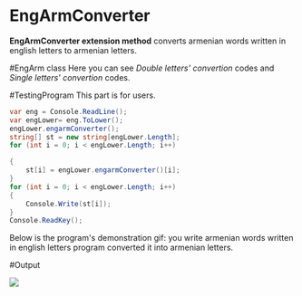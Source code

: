 
# **EngArmConverter**

**EngArmConverter extension method** converts armenian words written in english letters to armenian letters.

#EngArm class
Here you can see *Double letters' convertion* codes and *Single letters' convertion* codes.

#TestingProgram
This part is for users. 

```C#
var eng = Console.ReadLine();
var engLower= eng.ToLower();
engLower.engarmConverter();
string[] st = new string[engLower.Length];
for (int i = 0; i < engLower.Length; i++)

{
    st[i] = engLower.engarmConverter()[i];
}
for (int i = 0; i < engLower.Length; i++)
{
    Console.Write(st[i]);
}
Console.ReadKey();
```
Below is the program's demonstration gif: you write armenian words written in english letters program converted it into armenian letters.

#Output

<img src="https://cloud.githubusercontent.com/assets/24455176/22144704/082e1ac0-df18-11e6-9989-b3debda35c58.gif" align="left"  />
